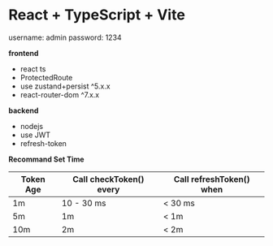 # React + TypeScript + Vite

username: admin
password: 1234

**frontend**
- react ts
- ProtectedRoute
- use zustand+persist ^5.x.x
- react-router-dom ^7.x.x
  
**backend** 
- nodejs
- use JWT
- refresh-token

**Recommand Set Time**
<table>
  <thead>
    <th>Token Age</th>
    <th>Call checkToken() every</th>
    <th>Call refreshToken() when</th>
  </thead>
  <tbody>
    <tr>
      <td>1m</td>
      <td>10 - 30 ms</td>
      <td>< 30 ms</td>
    </tr>
    <tr>
      <td>5m</td>
      <td>1m</td>
      <td>< 1m</td>
    </tr>
    <tr>
      <td>10m</td>
      <td>2m</td>
      <td>< 2m</td>
    </tr>
  </tbody>
</table>
